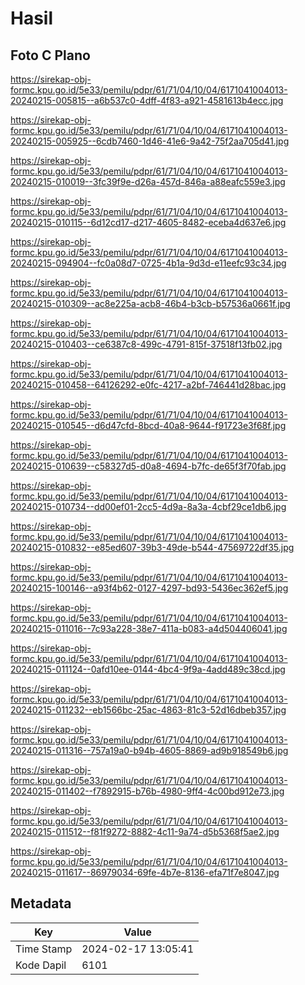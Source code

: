 # Hasil

## Foto C Plano

https://sirekap-obj-formc.kpu.go.id/5e33/pemilu/pdpr/61/71/04/10/04/6171041004013-20240215-005815--a6b537c0-4dff-4f83-a921-4581613b4ecc.jpg

https://sirekap-obj-formc.kpu.go.id/5e33/pemilu/pdpr/61/71/04/10/04/6171041004013-20240215-005925--6cdb7460-1d46-41e6-9a42-75f2aa705d41.jpg

https://sirekap-obj-formc.kpu.go.id/5e33/pemilu/pdpr/61/71/04/10/04/6171041004013-20240215-010019--3fc39f9e-d26a-457d-846a-a88eafc559e3.jpg

https://sirekap-obj-formc.kpu.go.id/5e33/pemilu/pdpr/61/71/04/10/04/6171041004013-20240215-010115--6d12cd17-d217-4605-8482-eceba4d637e6.jpg

https://sirekap-obj-formc.kpu.go.id/5e33/pemilu/pdpr/61/71/04/10/04/6171041004013-20240215-094904--fc0a08d7-0725-4b1a-9d3d-e11eefc93c34.jpg

https://sirekap-obj-formc.kpu.go.id/5e33/pemilu/pdpr/61/71/04/10/04/6171041004013-20240215-010309--ac8e225a-acb8-46b4-b3cb-b57536a0661f.jpg

https://sirekap-obj-formc.kpu.go.id/5e33/pemilu/pdpr/61/71/04/10/04/6171041004013-20240215-010403--ce6387c8-499c-4791-815f-37518f13fb02.jpg

https://sirekap-obj-formc.kpu.go.id/5e33/pemilu/pdpr/61/71/04/10/04/6171041004013-20240215-010458--64126292-e0fc-4217-a2bf-746441d28bac.jpg

https://sirekap-obj-formc.kpu.go.id/5e33/pemilu/pdpr/61/71/04/10/04/6171041004013-20240215-010545--d6d47cfd-8bcd-40a8-9644-f91723e3f68f.jpg

https://sirekap-obj-formc.kpu.go.id/5e33/pemilu/pdpr/61/71/04/10/04/6171041004013-20240215-010639--c58327d5-d0a8-4694-b7fc-de65f3f70fab.jpg

https://sirekap-obj-formc.kpu.go.id/5e33/pemilu/pdpr/61/71/04/10/04/6171041004013-20240215-010734--dd00ef01-2cc5-4d9a-8a3a-4cbf29ce1db6.jpg

https://sirekap-obj-formc.kpu.go.id/5e33/pemilu/pdpr/61/71/04/10/04/6171041004013-20240215-010832--e85ed607-39b3-49de-b544-47569722df35.jpg

https://sirekap-obj-formc.kpu.go.id/5e33/pemilu/pdpr/61/71/04/10/04/6171041004013-20240215-100146--a93f4b62-0127-4297-bd93-5436ec362ef5.jpg

https://sirekap-obj-formc.kpu.go.id/5e33/pemilu/pdpr/61/71/04/10/04/6171041004013-20240215-011016--7c93a228-38e7-411a-b083-a4d504406041.jpg

https://sirekap-obj-formc.kpu.go.id/5e33/pemilu/pdpr/61/71/04/10/04/6171041004013-20240215-011124--0afd10ee-0144-4bc4-9f9a-4add489c38cd.jpg

https://sirekap-obj-formc.kpu.go.id/5e33/pemilu/pdpr/61/71/04/10/04/6171041004013-20240215-011232--eb1566bc-25ac-4863-81c3-52d16dbeb357.jpg

https://sirekap-obj-formc.kpu.go.id/5e33/pemilu/pdpr/61/71/04/10/04/6171041004013-20240215-011316--757a19a0-b94b-4605-8869-ad9b918549b6.jpg

https://sirekap-obj-formc.kpu.go.id/5e33/pemilu/pdpr/61/71/04/10/04/6171041004013-20240215-011402--f7892915-b76b-4980-9ff4-4c00bd912e73.jpg

https://sirekap-obj-formc.kpu.go.id/5e33/pemilu/pdpr/61/71/04/10/04/6171041004013-20240215-011512--f81f9272-8882-4c11-9a74-d5b5368f5ae2.jpg

https://sirekap-obj-formc.kpu.go.id/5e33/pemilu/pdpr/61/71/04/10/04/6171041004013-20240215-011617--86979034-69fe-4b7e-8136-efa71f7e8047.jpg


## Metadata

| Key        | Value               |
| ---------- | ------------------- |
| Time Stamp | 2024-02-17 13:05:41 |
| Kode Dapil | 6101                |



